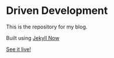 # Driven Development

This is the repository for my blog.

Built using [Jekyll Now](https://github.com/barryclark/jekyll-now)

[See it live!](https://kradical.github.io/)
